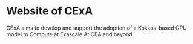 # Website of CExA

CExA aims to develop and support the adoption of a Kokkos-based GPU model to Compute at Exascale At CEA and beyond.
